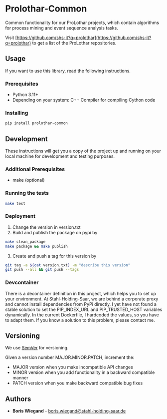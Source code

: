 # Prolothar-Common

Common functionality for our ProLothar projects, which contain algorithms
for process mining and event sequence analysis tasks.

Visit [https://github.com/shs-it?q=prolothar](https://github.com/shs-it?q=prolothar)
to get a list of the ProLothar repositories.

## Usage

If you want to use this library, read the following instructions.

### Prerequisites

- Python 3.11+
- Depending on your system: C++ Compiler for compiling Cython code

### Installing

```bash
pip install prolothar-common
```

## Development

These instructions will get you a copy of the project up and running on your local machine for development and testing purposes.

### Additional Prerequisites
- make (optional)

### Running the tests

```bash
make test
```

### Deployment

1. Change the version in version.txt
2. Build and publish the package on pypi by

```bash
make clean_package
make package && make publish
```

3. Create and push a tag for this version by

```bash
git tag -a $(cat version.txt) -m "describe this version"
git push --all && git push --tags
```

### Devcontainer

There is a decontainer definition in this project, which helps you to set up your environment.
At Stahl-Holding-Saar, we are behind a corporate proxy and cannot install dependencies from PyPi directly.
I yet have not found a stable solution to set the PIP_INDEX_URL and PIP_TRUSTED_HOST variables dynamically. 
In the current Dockerfile, I hardcoded the values, so you have to adapt them. 
If you know a solution to this problem, please contact me. 

## Versioning

We use [SemVer](http://semver.org/) for versioning.

Given a version number MAJOR.MINOR.PATCH, increment the:
* MAJOR version when you make incompatible API changes
* MINOR version when you add functionality in a backward compatible manner
* PATCH version when you make backward compatible bug fixes

## Authors

* **Boris Wiegand** - boris.wiegand@stahl-holding-saar.de


